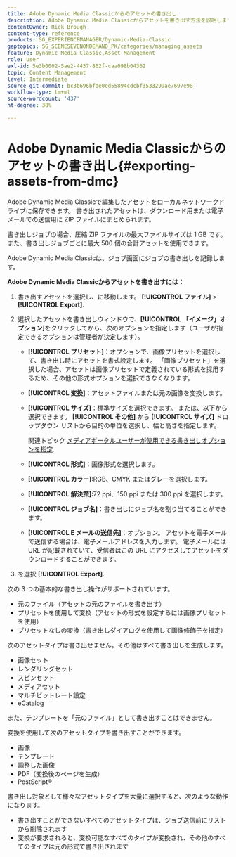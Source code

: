 ```yaml
---
title: Adobe Dynamic Media Classicからのアセットの書き出し
description: Adobe Dynamic Media Classicからアセットを書き出す方法を説明します。
contentOwner: Rick Brough
content-type: reference
products: SG_EXPERIENCEMANAGER/Dynamic-Media-Classic
geptopics: SG_SCENESEVENONDEMAND_PK/categories/managing_assets
feature: Dynamic Media Classic,Asset Management
role: User
exl-id: 5e3b0002-5ae2-4437-862f-caa098b04362
topic: Content Management
level: Intermediate
source-git-commit: bc3b696bfde0ed55894cdcbf3533299ae7697e98
workflow-type: tm+mt
source-wordcount: '437'
ht-degree: 38%

---
```


# Adobe Dynamic Media Classicからのアセットの書き出し{#exporting-assets-from-dmc}

Adobe Dynamic Media Classicで編集したアセットをローカルネットワークドライブに保存できます。 書き出されたアセットは、ダウンロード用または電子メールでの送信用に ZIP ファイルにまとめられます。

書き出しジョブの場合、圧縮 ZIP ファイルの最大ファイルサイズは 1 GB です。また、書き出しジョブごとに最大 500 個の合計アセットを使用できます。

Adobe Dynamic Media Classicは、ジョブ画面にジョブの書き出しを記録します。

**Adobe Dynamic Media Classicからアセットを書き出すには：**

1. 書き出すアセットを選択し、に移動します。 **[!UICONTROL ファイル]** > **[!UICONTROL Export]**.
1. 選択したアセットを書き出しウィンドウで、**[!UICONTROL 「イメージ」オプション]**&#x200B;をクリックしてから、次のオプションを指定します（ユーザが指定できるオプションは管理者が決定します）。

   * **[!UICONTROL プリセット]**：オプションで、画像プリセットを選択して、書き出し時にアセットを書式設定します。 「画像プリセット」を選択した場合、アセットは画像プリセットで定義されている形式を採用するため、その他の形式オプションを選択できなくなります。

   * **[!UICONTROL 変換]**：アセットファイルまたは元の画像を変換します。

   * **[!UICONTROL サイズ]**：標準サイズを選択できます。 または、以下から選択できます。 **[!UICONTROL その他]** から **[!UICONTROL サイズ]** ドロップダウン リストから目的の単位を選択し、幅と高さを指定します。

     関連トピック [メディアポータルユーザーが使用できる書き出しオプションを指定](specifying-export-options-available-media.md#specifying_export_options_available_to_media_portal_users).

   * **[!UICONTROL 形式]**：画像形式を選択します。

   * **[!UICONTROL カラー]**:RGB、CMYK またはグレーを選択します。

   * **[!UICONTROL 解決策]**:72 ppi、150 ppi または 300 ppi を選択します。

   * **[!UICONTROL ジョブ名]**：書き出しにジョブ名を割り当てることができます。

   * **[!UICONTROL E メールの送信先]**：オプション。 アセットを電子メールで送信する場合は、電子メールアドレスを入力します。 電子メールには URL が記載されていて、受信者はこの URL にアクセスしてアセットをダウンロードすることができます。

1. を選択 **[!UICONTROL Export]**.

次の 3 つの基本的な書き出し操作がサポートされています。

* 元のファイル（アセットの元のファイルを書き出す）
* プリセットを使用して変換（アセットの形式を設定するには画像プリセットを使用）
* プリセットなしの変換（書き出しダイアログを使用して画像修飾子を指定）

次のアセットタイプは書き出せません。その他はすべて書き出しを生成します。

* 画像セット
* レンダリングセット
* スピンセット
* メディアセット
* マルチビットレート設定
* eCatalog

また、テンプレートを「元のファイル」として書き出すことはできません。

変換を使用して次のアセットタイプを書き出すことができます。

* 画像
* テンプレート
* 調整した画像
* PDF（変換後のページを生成）
* PostScript®

書き出し対象として様々なアセットタイプを大量に選択すると、次のような動作になります。

* 書き出すことができないすべてのアセットタイプは、ジョブ送信前にリストから削除されます
* 変換が要求されると、変換可能なすべてのタイプが変換され、その他のすべてのタイプは元の形式で書き出されます
